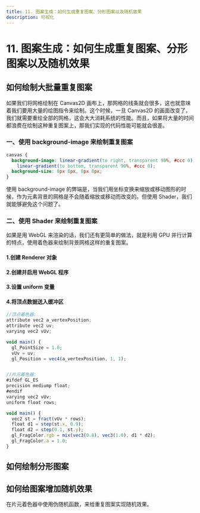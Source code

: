 ```yaml
---
title: 11. 图案生成：如何生成重复图案、分形图案以及随机效果
description: 可视化
---
```


# 11. 图案生成：如何生成重复图案、分形图案以及随机效果

## 如何绘制大批量重复图案

如果我们将网格绘制在 Canvas2D 画布上，那网格的线条就会很多，这也就意味着我们要用大量的绘图指令来绘制。这个时候，一旦 Canvas2D 的画面改变了，我们就需要重绘全部的网格，这会大大消耗系统的性能。而且，如果将大量的时间都浪费在绘制这种重复图案上，那我们实现的代码性能可能就会很差。

### 一、使用 background-image 来绘制重复图案

```css
canvas {
  background-image: linear-gradient(to right, transparent 90%, #ccc 0),
    linear-gradient(to bottom, transparent 90%, #ccc 0);
  background-size: 8px 8px, 8px 8px;
}
```

使用 background-image 的弊端是，当我们用坐标变换来缩放或移动图形的时候，作为元素背景的网格是不会随着缩放或移动而改变的。但使用 Shader，我们就能够避免这个问题了。

### 二、使用 Shader 来绘制重复图案

如果是用 WebGL 来渲染的话，我们还有更简单的做法，就是利用 GPU 并行计算的特点，使用着色器来绘制背景网格这样的重复图案。

#### 1.创建 Renderer 对象

#### 2.创建并启用 WebGL 程序

#### 3.设置 uniform 变量

#### 4.将顶点数据送入缓冲区

```js
//顶点着色器:
attribute vec2 a_vertexPosition;
attribute vec2 uv;
varying vec2 vUv;

void main() {
  gl_PointSize = 1.0;
  vUv = uv;
  gl_Position = vec4(a_vertexPosition, 1, 1);


//片元着色器:
#ifdef GL_ES
precision mediump float;
#endif
varying vec2 vUv;
uniform float rows;

void main() {
  vec2 st = fract(vUv * rows);
  float d1 = step(st.x, 0.9);
  float d2 = step(0.1, st.y);
  gl_FragColor.rgb = mix(vec3(0.8), vec3(1.0), d1 * d2);
  gl_FragColor.a = 1.0;
}
```

## 如何绘制分形图案

## 如何给图案增加随机效果

在片元着色器中使用伪随机函数，来给重复图案实现随机效果。
